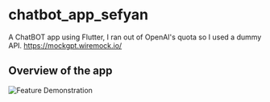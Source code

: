 # chatbot_app_sefyan

A ChatBOT app using Flutter, I ran out of OpenAI's quota so I used a dummy API.
https://mockgpt.wiremock.io/

## Overview of the app

![Feature Demonstration](https://github.com/SefyanKehail/chatbot-flutter/Animation.gif)


